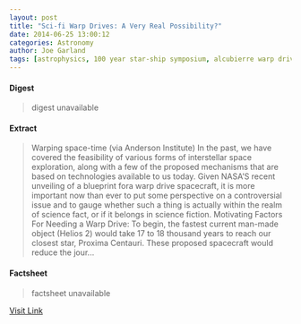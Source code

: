 ```yaml
---
layout: post
title: "Sci-fi Warp Drives: A Very Real Possibility?"
date: 2014-06-25 13:00:12
categories: Astronomy
author: Joe Garland
tags: [astrophysics, 100 year star-ship symposium, alcubierre warp drive, helios 2, interstellar travel, proxima centauri, sci-fi to sci-fact, technology, warp bubble, warp drives]
---
```



#### Digest
>digest unavailable

#### Extract
>Warping space-time (via Anderson Institute) In the past, we have covered the feasibility of various forms of interstellar space exploration, along with a few of the proposed mechanisms that are based on technologies available to us today. Given NASA&#8217;S recent unveiling of a blueprint fora warp drive spacecraft, it is more important now than ever to put some perspective on a controversial issue and to gauge whether such a thing is actually within the realm of science fact, or if it belongs in science fiction. Motivating Factors For Needing a Warp Drive: To begin, the fastest current man-made object (Helios 2) would take 17 to 18 thousand years to reach our closest star, Proxima Centauri. These proposed spacecraft would reduce the jour...

#### Factsheet
>factsheet unavailable

[Visit Link](http://www.fromquarkstoquasars.com/sci-fi-warp-drives-a-very-real-possibility/)


